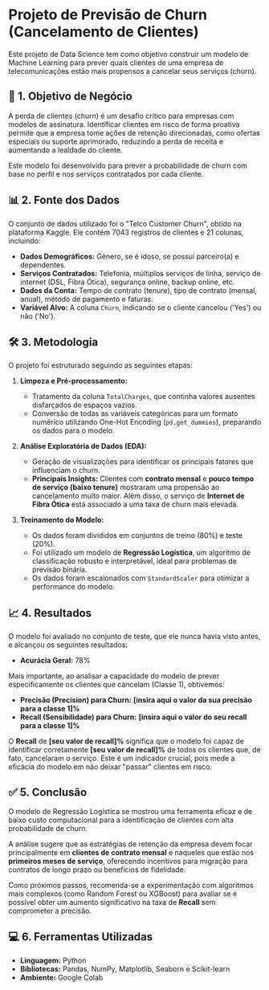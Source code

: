 # Projeto de Previsão de Churn (Cancelamento de Clientes)

Este projeto de Data Science tem como objetivo construir um modelo de Machine Learning para prever quais clientes de uma empresa de telecomunicações estão mais propensos a cancelar seus serviços (churn).

## 🎯 1. Objetivo de Negócio

A perda de clientes (churn) é um desafio crítico para empresas com modelos de assinatura. Identificar clientes em risco de forma proativa permite que a empresa tome ações de retenção direcionadas, como ofertas especiais ou suporte aprimorado, reduzindo a perda de receita e aumentando a lealdade do cliente.

Este modelo foi desenvolvido para prever a probabilidade de churn com base no perfil e nos serviços contratados por cada cliente.

## 📊 2. Fonte dos Dados

O conjunto de dados utilizado foi o "Telco Customer Churn", obtido na plataforma Kaggle. Ele contém 7043 registros de clientes e 21 colunas, incluindo:

* **Dados Demográficos:** Gênero, se é idoso, se possui parceiro(a) e dependentes.
* **Serviços Contratados:** Telefonia, múltiplos serviços de linha, serviço de internet (DSL, Fibra Ótica), segurança online, backup online, etc.
* **Dados da Conta:** Tempo de contrato (tenure), tipo de contrato (mensal, anual), método de pagamento e faturas.
* **Variável Alvo:** A coluna `Churn`, indicando se o cliente cancelou ('Yes') ou não ('No').

## 🛠️ 3. Metodologia

O projeto foi estruturado seguindo as seguintes etapas:

1.  **Limpeza e Pré-processamento:**
    * Tratamento da coluna `TotalCharges`, que continha valores ausentes disfarçados de espaços vazios.
    * Conversão de todas as variáveis categóricas para um formato numérico utilizando One-Hot Encoding (`pd.get_dummies`), preparando os dados para o modelo.

2.  **Análise Exploratória de Dados (EDA):**
    * Geração de visualizações para identificar os principais fatores que influenciam o churn.
    * **Principais Insights:** Clientes com **contrato mensal** e **pouco tempo de serviço (baixo tenure)** mostraram uma propensão ao cancelamento muito maior. Além disso, o serviço de **Internet de Fibra Ótica** está associado a uma taxa de churn mais elevada.

3.  **Treinamento do Modelo:**
    * Os dados foram divididos em conjuntos de treino (80%) e teste (20%).
    * Foi utilizado um modelo de **Regressão Logística**, um algoritmo de classificação robusto e interpretável, ideal para problemas de previsão binária.
    * Os dados foram escalonados com `StandardScaler` para otimizar a performance do modelo.

## 📈 4. Resultados

O modelo foi avaliado no conjunto de teste, que ele nunca havia visto antes, e alcançou os seguintes resultados:

* **Acurácia Geral:** 78%

Mais importante, ao analisar a capacidade do modelo de prever especificamente os clientes que cancelam (Classe 1), obtivemos:

* **Precisão (Precision) para Churn:** **[insira aqui o valor da sua precisão para a classe 1]%**
* **Recall (Sensibilidade) para Churn:** **[insira aqui o valor do seu recall para a classe 1]%**

O **Recall** de **[seu valor de recall]%** significa que o modelo foi capaz de identificar corretamente **[seu valor de recall]%** de todos os clientes que, de fato, cancelaram o serviço. Este é um indicador crucial, pois mede a eficácia do modelo em não deixar "passar" clientes em risco.

## ✅ 5. Conclusão

O modelo de Regressão Logística se mostrou uma ferramenta eficaz e de baixo custo computacional para a identificação de clientes com alta probabilidade de churn.

A análise sugere que as estratégias de retenção da empresa devem focar principalmente em **clientes de contrato mensal** e naqueles que estão nos **primeiros meses de serviço**, oferecendo incentivos para migração para contratos de longo prazo ou benefícios de fidelidade.

Como próximos passos, recomenda-se a experimentação com algoritmos mais complexos (como Random Forest ou XGBoost) para avaliar se é possível obter um aumento significativo na taxa de **Recall** sem comprometer a precisão.

## 💻 6. Ferramentas Utilizadas
* **Linguagem:** Python
* **Bibliotecas:** Pandas, NumPy, Matplotlib, Seaborn e Scikit-learn
* **Ambiente:** Google Colab
